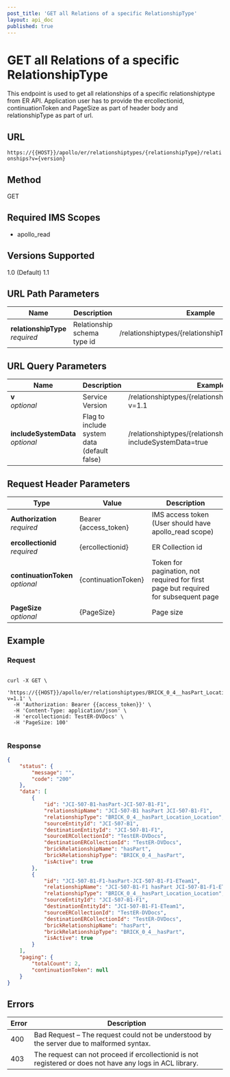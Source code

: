 ```yaml
---
post_title: 'GET all Relations of a specific RelationshipType'
layout: api_doc
published: true
---
```

# GET all Relations of a specific RelationshipType

This endpoint is used to get all relationships of a specific relationshiptype from ER API. Application user has to provide the ercollectionid, continuationToken and PageSize as part of header body and relationshipType as part of url.

## URL

`https://{{HOST}}/apollo/er/relationshiptypes/{relationshipType}/relationships?v={version}`

## Method

<div class="get">GET</div>

## Required IMS Scopes

* apollo_read

## Versions Supported
1.0 (Default)
1.1

## URL Path Parameters

|Name|Description|Example|Type|
|---|---|---|---|
|**relationshipType** <br>*required*|Relationship schema type id|/relationshiptypes/{relationshipType}/relationships|string|

## URL Query Parameters

|Name|Description|Example|Type|
|---|---|---|---|
|**v** <br>*optional*|Service Version|/relationshiptypes/{relationshipType}/relationships?v=1.1|string|
|**includeSystemData** <br>*optional*|Flag to include system data (default false)|/relationshiptypes/{relationshipType}/relationships?includeSystemData=true|Boolean|

## Request Header Parameters

|Type|Value|Description|
|---|---|---|
|**Authorization** <br>*required*|Bearer {access_token}|IMS access token (User should have apollo_read scope)|
|**ercollectionid** <br>*required*|{ercollectionid}|ER Collection id|
|**continuationToken** <br>*optional*|{continuationToken}|Token for pagination, not required for first page but required for subsequent page|
|**PageSize** <br>*optional*|{PageSize}|Page size|

## Example

### Request

```shell

curl -X GET \
  'https://{{HOST}}/apollo/er/relationshiptypes/BRICK_0_4__hasPart_Location_Location/relationships?v=1.1' \
  -H 'Authorization: Bearer {{access_token}}' \
  -H 'Content-Type: application/json' \
  -H 'ercollectionid: TestER-DVDocs' \
  -H 'PageSize: 100'
  
```

### Response

```json
{
    "status": {
        "message": "",
        "code": "200"
    },
    "data": [
        {
            "id": "JCI-507-B1-hasPart-JCI-507-B1-F1",
            "relationshipName": "JCI-507-B1 hasPart JCI-507-B1-F1",
            "relationshipType": "BRICK_0_4__hasPart_Location_Location",
            "sourceEntityId": "JCI-507-B1",
            "destinationEntityId": "JCI-507-B1-F1",
            "sourceERCollectionId": "TestER-DVDocs",
            "destinationERCollectionId": "TestER-DVDocs",
            "brickRelationshipName": "hasPart",
            "brickRelationshipType": "BRICK_0_4__hasPart",
            "isActive": true
        },
        {
            "id": "JCI-507-B1-F1-hasPart-JCI-507-B1-F1-ETeam1",
            "relationshipName": "JCI-507-B1-F1 hasPart JCI-507-B1-F1-ETeam1",
            "relationshipType": "BRICK_0_4__hasPart_Location_Location",
            "sourceEntityId": "JCI-507-B1-F1",
            "destinationEntityId": "JCI-507-B1-F1-ETeam1",
            "sourceERCollectionId": "TestER-DVDocs",
            "destinationERCollectionId": "TestER-DVDocs",
            "brickRelationshipName": "hasPart",
            "brickRelationshipType": "BRICK_0_4__hasPart",
            "isActive": true
        }
    ],
    "paging": {
        "totalCount": 2,
        "continuationToken": null
    }
}
```

## Errors

|Error|Description|
|---|---|
|400|Bad Request – The request could not be understood by the server due to malformed syntax.|
|403|The request can not proceed if ercollectionid is not registered or does not have any logs in ACL library.|
